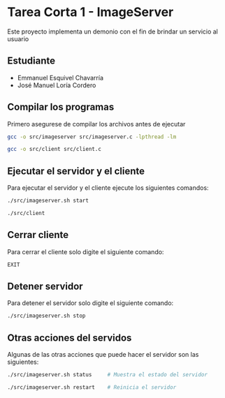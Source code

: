# Tarea Corta 1 - ImageServer

Este proyecto implementa un demonio con el fin de brindar un servicio al usuario

## Estudiante

- Emmanuel Esquivel Chavarrı́a
- José Manuel Lorı́a Cordero


## Compilar los programas

Primero asegurese de compilar los archivos antes de ejecutar 

```bash
gcc -o src/imageserver src/imageserver.c -lpthread -lm

gcc -o src/client src/client.c
```

## Ejecutar el servidor y el cliente

Para ejecutar el servidor y el cliente ejecute los siguientes comandos:

```bash
./src/imageserver.sh start

./src/client
```

## Cerrar cliente

Para cerrar el cliente solo digite el siguiente comando:

```bash
EXIT
```

## Detener servidor

Para detener el servidor solo digite el siguiente comando:

```bash
./src/imageserver.sh stop
```

## Otras acciones del servidos

Algunas de las otras acciones que puede hacer el servidor son las siguientes:

```bash
./src/imageserver.sh status     # Muestra el estado del servidor
```

```bash
./src/imageserver.sh restart    # Reinicia el servidor
```
